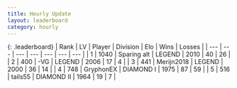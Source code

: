 ```yaml
---
title: Hourly Update
layout: leaderboard
category: hourly
---
```


{: .leaderboard}
| Rank | LV | Player | Division | Elo | Wins | Losses |
| --- | --- | --- | --- | --- | --- | --- |
| <span data-change="0">1</span> | 1040 | <span title="ID: 203132">Sparing alt</span> | LEGEND | <span data-change="0">2010</span> | <span data-change="0">40</span> | <span data-change="0">26</span> |
| <span data-change="0">2</span> | 400 | <span title="ID: 92077">-VG</span> | LEGEND | <span data-change="0">2006</span> | <span data-change="0">17</span> | <span data-change="0">4</span> |
| <span data-change="0">3</span> | 441 | <span title="ID: 489101">Merijn2018</span> | LEGEND | <span data-change="0">2000</span> | <span data-change="0">36</span> | <span data-change="0">14</span> |
| <span data-change="1">4</span> | 748 | <span title="ID: 315148">GryphonEX</span> | DIAMOND I | <span data-change="22">1975</span> | <span data-change="5">87</span> | <span data-change="4">59</span> |
| <span data-change="-1">5</span> | 516 | <span title="ID: 170123">tails55</span> | DIAMOND II | <span data-change="0">1964</span> | <span data-change="0">19</span> | <span data-change="0">7</span> |